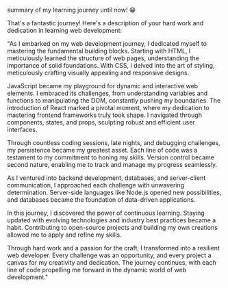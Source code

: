 summary of my learning journey until now! 😁

That's a fantastic journey! Here's a description of your hard work and dedication in learning web development:

"As I embarked on my web development journey, I dedicated myself to mastering the fundamental building blocks. Starting with HTML, I meticulously learned the structure of web pages, understanding the importance of solid foundations. With CSS, I delved into the art of styling, meticulously crafting visually appealing and responsive designs.

JavaScript became my playground for dynamic and interactive web elements. I embraced its challenges, from understanding variables and functions to manipulating the DOM, constantly pushing my boundaries. The introduction of React marked a pivotal moment, where my dedication to mastering frontend frameworks truly took shape. I navigated through components, states, and props, sculpting robust and efficient user interfaces.

Through countless coding sessions, late nights, and debugging challenges, my persistence became my greatest asset. Each line of code was a testament to my commitment to honing my skills. Version control became second nature, enabling me to track and manage my progress seamlessly.

As I ventured into backend development, databases, and server-client communication, I approached each challenge with unwavering determination. Server-side languages like Node.js opened new possibilities, and databases became the foundation of data-driven applications.

In this journey, I discovered the power of continuous learning. Staying updated with evolving technologies and industry best practices became a habit. Contributing to open-source projects and building my own creations allowed me to apply and refine my skills.

Through hard work and a passion for the craft, I transformed into a resilient web developer. Every challenge was an opportunity, and every project a canvas for my creativity and dedication. The journey continues, with each line of code propelling me forward in the dynamic world of web development."
